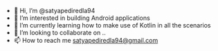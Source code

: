 - 👋 Hi, I’m @satyapediredla94
- 👀 I’m interested in building Android applications
- 🌱 I’m currently learning how to make use of Kotlin in all the scenarios
- 💞️ I’m looking to collaborate on ..
- 📫 How to reach me satyapediredla94@gmail.com

<!---
satyapediredla94/satyapediredla94 is a ✨ special ✨ repository because its `README.md` (this file) appears on your GitHub profile.
You can click the Preview link to take a look at your changes.
--->
